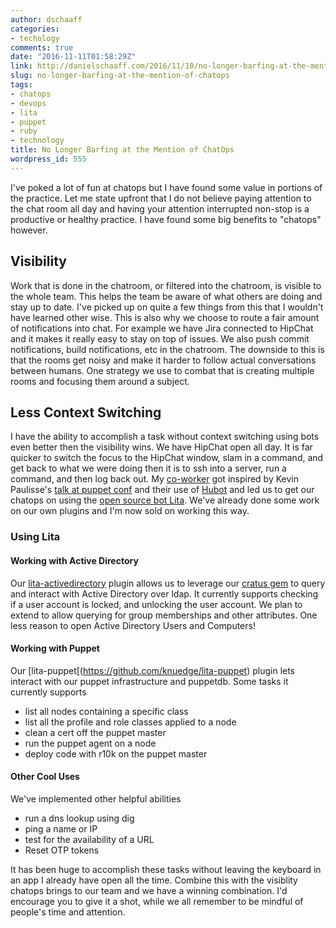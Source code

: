 ```yaml
---
author: dschaaff
categories:
- techology
comments: true
date: "2016-11-11T01:58:29Z"
link: http://danielschaaff.com/2016/11/10/no-longer-barfing-at-the-mention-of-chatops/
slug: no-longer-barfing-at-the-mention-of-chatops
tags:
- chatops
- devops
- lita
- puppet
- ruby
- technology
title: No Longer Barfing at the Mention of ChatOps
wordpress_id: 555
---
```


I've poked a lot of fun at chatops but I have found some value in portions of the practice. Let me state upfront that I do not believe paying attention to the chat room all day and having your attention interrupted non-stop is a productive or healthy practice. I have found some big benefits to "chatops" however.



## Visibility



Work that is done in the chatroom, or filtered into the chatroom, is visible to the whole team. This helps the team be aware of what others are doing and stay up to date. I've picked up on quite a few things from this that I wouldn't have learned other wise. This is also why we choose to route a fair amount of notifications into chat. For example we have Jira connected to HipChat and it makes it really easy to stay on top of issues. We also push commit notifications, build notifications, etc in the chatroom. The downside to this is that the rooms get noisy and make it harder to follow actual conversations between humans. One strategy we use to combat that is creating multiple rooms and focusing them around a subject.



## Less Context Switching



I have the ability to accomplish a task without context switching using bots even better then the visibility wins. We have HipChat open all day. It is far quicker to switch the focus to the HipChat window, slam in a command, and get back to what we were doing then it is to ssh into a server, run a command, and then log back out. My [co-worker](https://twitter.com/jonathangnagy) got inspired by Kevin Paulisse's [talk at puppet conf](https://speakerdeck.com/kpaulisse/puppetconf-2016-scaling-puppet-and-puppet-culture-at-github) and their use of [Hubot](https://hubot.github.com) and led us to get our chatops on using the [open source bot Lita](https://www.lita.io). We've already done some work on our own plugins and I'm now sold on working this way.



### Using Lita





#### Working with Active Directory



Our [lita-activedirectory](https://github.com/knuedge/lita-activedirectory) plugin allows us to leverage our [cratus gem](https://github.com/knuedge/cratus) to query and interact with Active Directory over ldap. It currently supports checking if a user account is locked, and unlocking the user account. We plan to extend to allow querying for group memberships and other attributes. One less reason to open Active Directory Users and Computers!



#### Working with Puppet



Our [lita-puppet[(https://github.com/knuedge/lita-puppet) plugin lets interact with our puppet infrastructure and puppetdb. Some tasks it currently supports
- list all nodes containing a specific class
- list all the profile and role classes applied to a node
- clean a cert off the puppet master
- run the puppet agent on a node
- deploy code with r10k on the puppet master



#### Other Cool Uses



We've implemented other helpful abilities
- run a dns lookup using dig
- ping a name or IP
- test for the availability of a URL
- Reset OTP tokens

It has been huge to accomplish these tasks without leaving the keyboard in an app I already have open all the time. Combine this with the visiblity chatops brings to our team and we have a winning combination. I'd encourage you to give it a shot, while we all remember to be mindful of people's time and attention.
